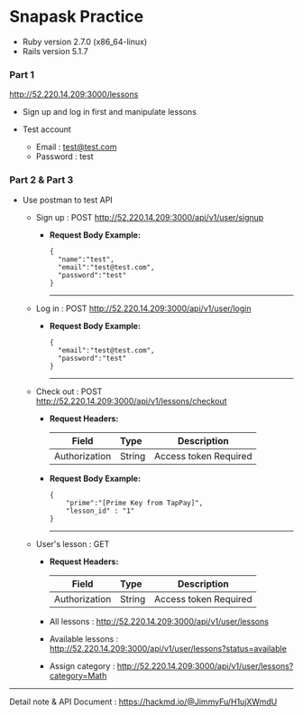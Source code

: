 # Snapask Practice

* Ruby version 2.7.0 (x86_64-linux)
* Rails version 5.1.7

### Part 1 

http://52.220.14.209:3000/lessons

* Sign up and log in first and manipulate lessons

* Test account
  * Email : test@test.com
  * Password : test
  
### Part 2 & Part 3

* Use postman to test API

  * Sign up : POST http://52.220.14.209:3000/api/v1/user/signup
  
    * **Request Body Example:**
      ```json=
      {
        "name":"test",
        "email":"test@test.com",
        "password":"test"
      }
      ```
      ---
  * Log in : POST http://52.220.14.209:3000/api/v1/user/login
  
    * **Request Body Example:**
      ```json=
      {
        "email":"test@test.com",
        "password":"test"
      }
      ```
      ---
  * Check out : POST http://52.220.14.209:3000/api/v1/lessons/checkout
  
    * **Request Headers:**

      |     Field     | Type   |      Description      |
      |:-------------:|:------ |:---------------------:|
      | Authorization | String | Access token Required |
    * **Request Body Example:**
      ```json=
      {
          "prime":"[Prime Key from TapPay]",
          "lesson_id" : "1"
      }
      ```
      ---
  * User's lesson : GET 
    * **Request Headers:**

      |     Field     | Type   |       Description       |
      |:-------------:|:------ |:-----------------------:|
      | Authorization | String | Access token   Required |
      
    * All lessons : http://52.220.14.209:3000/api/v1/user/lessons
    
    * Available lessons : http://52.220.14.209:3000/api/v1/user/lessons?status=available
    
    * Assign category : http://52.220.14.209:3000/api/v1/user/lessons?category=Math
---
 Detail note & API Document : https://hackmd.io/@JimmyFu/H1ujXWmdU
